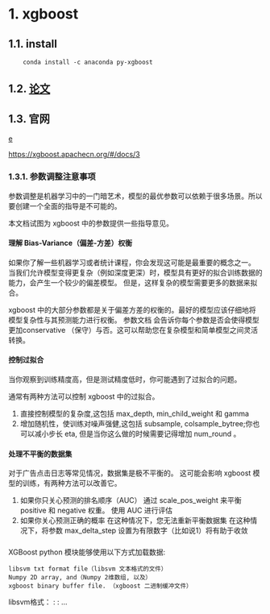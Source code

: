 
# 1. xgboost

## 1.1. install

        conda install -c anaconda py-xgboost 

## 1.2. [论文](https://arxiv.org/pdf/1603.02754v1.pdf)

## 1.3. 官网

[e](https://xgboost.readthedocs.io/en/latest/tutorials/model.html)

https://xgboost.apachecn.org/#/docs/3

### 1.3.1. 参数调整注意事项

参数调整是机器学习中的一门暗艺术，模型的最优参数可以依赖于很多场景。所以要创建一个全面的指导是不可能的。

本文档试图为 xgboost 中的参数提供一些指导意见。

#### 理解 Bias-Variance（偏差-方差）权衡

如果你了解一些机器学习或者统计课程，你会发现这可能是最重要的概念之一。 当我们允许模型变得更复杂（例如深度更深）时，模型具有更好的拟合训练数据的能力，会产生一个较少的偏差模型。 但是，这样复杂的模型需要更多的数据来拟合。

xgboost 中的大部分参数都是关于偏差方差的权衡的。最好的模型应该仔细地将模型复杂性与其预测能力进行权衡。 参数文档 会告诉你每个参数是否会使得模型更加conservative （保守）与否。这可以帮助您在复杂模型和简单模型之间灵活转换。

#### 控制过拟合

当你观察到训练精度高，但是测试精度低时，你可能遇到了过拟合的问题。

通常有两种方法可以控制 xgboost 中的过拟合。
1. 直接控制模型的复杂度,这包括 max_depth, min_child_weight 和 gamma
2. 增加随机性，使训练对噪声强健,这包括 subsample, colsample_bytree;你也可以减小步长 eta, 但是当你这么做的时候需要记得增加 num_round 。

#### 处理不平衡的数据集

对于广告点击日志等常见情况，数据集是极不平衡的。 这可能会影响 xgboost 模型的训练，有两种方法可以改善它。
1. 如果你只关心预测的排名顺序（AUC）
        通过 scale_pos_weight 来平衡 positive 和 negative 权重。
        使用 AUC 进行评估
2. 如果你关心预测正确的概率
        在这种情况下，您无法重新平衡数据集
        在这种情况下，将参数 max_delta_step 设置为有限数字（比如说1）将有助于收敛

### 


XGBoost python 模块能够使用以下方式加载数据:

    libsvm txt format file（libsvm 文本格式的文件）
    Numpy 2D array, and（Numpy 2维数组, 以及）
    xgboost binary buffer file. （xgboost 二进制缓冲文件）


libsvm格式：<label> <index1>:<value1> <index2>:<value2> ...


